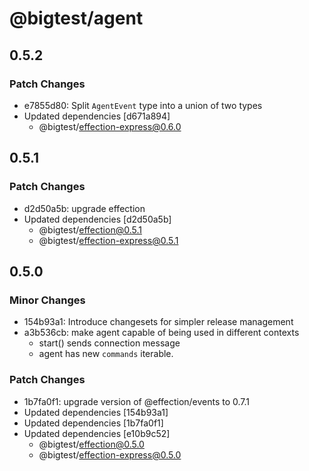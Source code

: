 # @bigtest/agent

## 0.5.2

### Patch Changes

- e7855d80: Split `AgentEvent` type into a union of two types
- Updated dependencies [d671a894]
  - @bigtest/effection-express@0.6.0

## 0.5.1

### Patch Changes

- d2d50a5b: upgrade effection
- Updated dependencies [d2d50a5b]
  - @bigtest/effection@0.5.1
  - @bigtest/effection-express@0.5.1

## 0.5.0

### Minor Changes

- 154b93a1: Introduce changesets for simpler release management
- a3b536cb: make agent capable of being used in different contexts
  - start() sends connection message
  - agent has new `commands` iterable.

### Patch Changes

- 1b7fa0f1: upgrade version of @effection/events to 0.7.1
- Updated dependencies [154b93a1]
- Updated dependencies [1b7fa0f1]
- Updated dependencies [e10b9c52]
  - @bigtest/effection@0.5.0
  - @bigtest/effection-express@0.5.0
